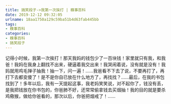 ```yaml
---
title: 搞笑段子->我第一次挨打 | 糗事百科
date: 2019-12-12 09:32:05
urlname: 18aa1750a129c59ba51b4d63fab445bb
tags: 
- 糗事百科
categories:
- 糗事百科
- 搞笑段子
---
```

记得小时候，我第一次挨打！那天我妈的钱包少了一百块钱！家里就只有我，和我爸！我妈在我身上翻找不出来，硬逼着我交出来！我哭闹着说，没有就是没有！我妈就用鸡毛掸子抽我！抽一下，问一遍！……我爸看不下去了说，不要再打了，再打下去都变傻了！是不是你自已放在什么地方了，再找找？……最后，在我的书包找到了！多年以后，我有一天提起这事，我老妈笑笑说，对不起你了，钱没有丢，是我把钱放在你书包的，你爸肺不好，还常常偷拿钱去买烟抽！我的目的就是要杀鸡儆猴，做给你爸看的，那次以后，你爸把烟戒了！……


